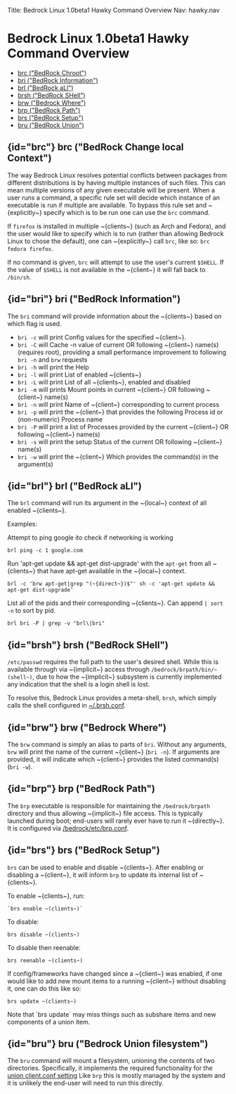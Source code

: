 Title: Bedrock Linux 1.0beta1 Hawky Command Overview
Nav: hawky.nav

Bedrock Linux 1.0beta1 Hawky Command Overview
==============================================


- [brc ("BedRock Chroot")](#brc)
- [bri ("BedRock Information")](#bri)
- [brl ("BedRock aLl")](#brl)
- [brsh ("BedRock SHell")](#brsh)
- [brw ("Bedrock Where")](#brw)
- [brp ("BedRock Path")](#brp)
- [brs ("BedRock Setup")](#brs)
- [bru ("BedRock Union")](#bru)

## {id="brc"} brc ("BedRock Change local Context")

The way Bedrock Linux resolves potential conflicts between packages from
different distributions is by having multiple instances of such files.  This
can mean multiple versions of any given executable will be present.  When a
user runs a command, a specific rule set will decide which instance of an
executable is run if multiple are available.  To bypass this rule set and
~{explicitly~} specify which is to be run one can use the `brc` command.

If `firefox` is installed in multiple ~{clients~} (such as Arch and Fedora),
and the user would like to specify which is to run (rather than allowing
Bedrock Linux to chose the default), one can ~{explicitly~} call `brc`, like so:
`brc fedora firefox`.

If no command is given, `brc` will attempt to use the user's current `$SHELL`.
If the value of `$SHELL` is not available in the ~{client~} it will fall back to
`/bin/sh`.

## {id="bri"} bri ("BedRock Information")

The `bri` command will provide information about the ~{clients~} based on which
flag is used.  
- `bri -c` will print Config values for the specified ~{client~}.
- `bri -C` will Cache -n value of current OR following ~{client~} name(s) (requires
  root), providing a small performance improvement to following `bri -n` and
  `brw` requests
- `bri -h` will print the Help
- `bri -l` will print List of enabled ~{clients~}
- `bri -L` will print List of all ~{clients~}, enabled and disabled
- `bri -m` will prints Mount points in current ~{client~} OR following ~{client~} name(s)
- `bri -n` will print Name of ~{client~} corresponding to current process
- `bri -p` will print the ~{client~} that provides the following Process id or (non-numeric) Process name
- `bri -P` will print a list of Processes provided by the current ~{client~} OR following ~{client~} name(s)
- `bri -s` will print the setup Status of the current OR following ~{client~} name(s)
- `bri -w` will print the ~{client~} Which provides the command(s) in the argument(s)

## {id="brl"} brl ("BedRock aLl")

The `brl` command will run its argument in the ~{local~} context of all enabled
~{clients~}.

Examples:

Attempt to ping google ito check if networking is working

`brl ping -c 1 google.com`

Run 'apt-get update && apt-get dist-upgrade' with the `apt-get` from all
~{clients~} that have apt-get available in the ~{local~} context.

`brl -c 'brw apt-get|grep "(~{direct~})$"' sh -c 'apt-get update && apt-get dist-upgrade'`

List all of the pids and their corresponding ~{clients~}.  Can append `| sort -n` to sort by pid.

`brl bri -P | grep -v "brl\|bri"`

## {id="brsh"} brsh ("BedRock SHell")

`/etc/passwd` requires the full path to the user's desired shell.  While this
is available through via ~{implicit~} access through
`/bedrock/brpath/bin/~(shell~)`, due to how the ~{implicit~} subsystem is
currently implemented any indication that the shell is a login shell is lost.

To resolve this, Bedrock Linux provides a meta-shell, `brsh`, which simply
calls the shell configured in [~/.brsh.conf](configure.html#.brsh.conf).

## {id="brw"} brw ("Bedrock Where")

The `brw` command is simply an alias to parts of `bri`.  Without any arguments,
`brw` will print the name of the current ~{client~} (`bri -n`).  If arguments are
provided, it will indicate which ~{client~} provides the listed command(s) (`bri
-w`).

## {id="brp"} brp ("BedRock Path")

The `brp` executable is responsible for maintaining the `/bedrock/brpath`
directory and thus allowing ~{implicit~} file access.  This is typically
launched during boot; end-users will rarely ever have to run it ~{directly~}.  It
is configured via [/bedrock/etc/brp.conf](configure.html#brp.conf).

## {id="brs"} brs ("BedRock Setup")

`brs` can be used to enable and disable ~{clients~}.  After enabling or
disabling a ~{client~}, it will inform `brp` to update its internal list of
~{clients~}.

To enable ~{clients~}, run:

    `brs enable ~(clients~)`

To disable:

    brs disable ~(clients~)

To disable then reenable:

    brs reenable ~(clients~)

If config/frameworks have changed since a ~{client~} was enabled, if one would like
to add new mount items to a running ~{client~} without disabling it, one can do
this like so:

    brs update ~(clients~)

Note that \`brs update\` may miss things such as subshare items and new
components of a union item.

## {id="bru"} bru ("Bedrock Union filesystem")

The `bru` command will mount a filesystem, unioning the contents of two
directories.  Specifically, it implements the required functionality for the
[union client.conf setting](configure.html#client.conf-union) Like `brp` this
is mostly managed by the system and it is unlikely the end-user will need to
run this directly.
